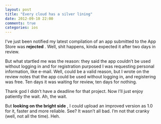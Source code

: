 ```yaml
---
layout: post
title: "Every cloud has a silver lining"
date: 2012-09-10 22:00
comments: true
categories: ios
---
```


I’ve just been notified my latest compilation of an app submitted to the App Store was 
**rejected**
. Well, shit happens, kinda expected it after two days in review.

But what startled me was the reason: they said the app couldn’t be used without logging in and for registration purposed I was requesting personal information, like e-mail. Well, could be a valid reason, but I wrote on the 
review notes that the app could be used without logging in, and registering was free. Ten days it was 
waiting for review, ten days for nothing.

Thank god I didn’t have a deadline for that project. Now I’ll just enjoy patiently the wait. Ah, the wait.

But 
**looking on the bright side**
, I could upload an improved version as 1.0 for it, faster and more reliable. See? It wasn’t all bad. I’m not that cranky (well, not all the time). Heh.